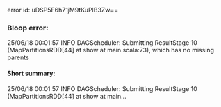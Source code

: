 error id: uDSP5F6h71jM9tKuPlB3Zw==
### Bloop error:

25/06/18 00:01:57 INFO DAGScheduler: Submitting ResultStage 10 (MapPartitionsRDD[44] at show at main.scala:73), which has no missing parents
#### Short summary: 

25/06/18 00:01:57 INFO DAGScheduler: Submitting ResultStage 10 (MapPartitionsRDD[44] at show at main...